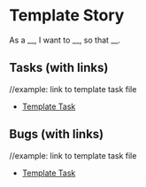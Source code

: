 # Template Story

As a __, I want to __, so that __.

## Tasks (with links)

//example: link to template task file
- [Template Task](tasks/template-task.md)

## Bugs (with links)

//example: link to template task file
- [Template Task](tasks/template-task.md)